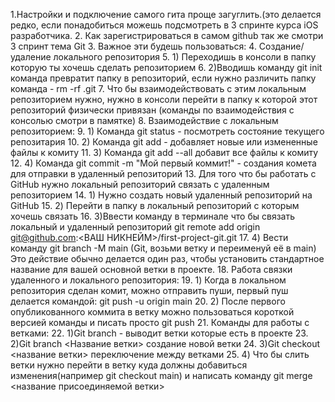 1.Настройки и подключение самого гита проще загуглить.(это делается редко, если понадобиться можешь подсмотреть в 3 спринте курса iOS разработчика.
2. Как зарегистрироваться в самом github так же смотри 3 спринт тема Git
3. Важное эти будешь пользоваться:
4. Создание/удаление локального репозитория
5. 1) Переходишь в консоли в папку которую ты хочешь сделать репозиторием
6. 2)Вводишь команду git init команда превратит папку в репозиторий, если нужно различить папку команда - rm -rf .git
7. Что бы взаимодействовать с этим локальным репозиторием нужно, нужно в консоли перейти в папку к которой этот репозиторий физически привязан (команды по взаимодействия с консолью смотри в памятке)
8. Взаимодействие с локальным репозиторием:
9. 1) Команда git status - посмотреть состояние текущего репозитария
10. 2) Команда git add - добавляет новые или измененные файлы к комиту
11. 3) Команда git add --all добавит все файлы к комиту
12. 4) Команда git commit -m "Мой первый коммит!" - создания комета для отправки в удаленный репозиторий
13. Для того что бы работать с GitHub нужно локальный репозиторий связать с удаленным репозиторием
14. 1) Нужно создать новый удаленный репозиторий на GitHub
15. 2) Перейти в папку в локальный репозиторий с которым хочешь связать
16. 3)Ввести команду в терминале что бы связать локальный и удаленный репозиторий git remote add origin git@github.com:<ВАШ НИКНЕЙМ>/first-project-git.git
17. 4) Вести команду git branch -M main (Git, возьми ветку и переименуй её в main) Это действие обычно делается один раз, чтобы установить стандартное название для вашей основной ветки в проекте.
18. Работа связки удаленного и локального репозитория:
19. 1) Когда в локальном репозитория сделан комит, можно отправить пуши, первый пуш делается командой: git push -u origin main
20. 2) После первого опубликованного коммита в ветку можно пользоваться короткой версией команды и писать просто git push
21. Команды для работы с ветками:
22. 1)Git branch - выводит ветки которые есть в проекте
23. 2)Git branch <Название ветки> создание новой ветки
24. 3)Git checkout <название ветки> переключение между ветками
25. 4) Что бы слить ветки нужно перейти в ветку куда должны добавиться изменения(например git checkout main) и написать команду git merge <название присоединяемой ветки>
